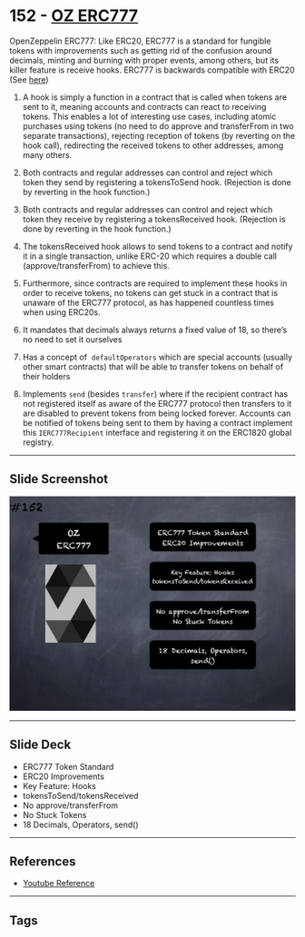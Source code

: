 # 152 - [OZ ERC777](OZ%20ERC777.md)
OpenZeppelin ERC777: Like ERC20, ERC777 is a standard for fungible tokens with improvements such as getting rid of the confusion around decimals, minting and burning with proper events, among others, but its killer feature is receive hooks. ERC777 is backwards compatible with ERC20 (See [here](https://eips.ethereum.org/EIPS/eip-777))

1.  A hook is simply a function in a contract that is called when tokens are sent to it, meaning accounts and contracts can react to receiving tokens. This enables a lot of interesting use cases, including atomic purchases using tokens (no need to do approve and transferFrom in two separate transactions), rejecting reception of tokens (by reverting on the hook call), redirecting the received tokens to other addresses, among many others. 
    
2.  Both contracts and regular addresses can control and reject which token they send by registering a tokensToSend hook. (Rejection is done by reverting in the hook function.)
    
3.  Both contracts and regular addresses can control and reject which token they receive by registering a tokensReceived hook. (Rejection is done by reverting in the hook function.)
    
4.  The tokensReceived hook allows to send tokens to a contract and notify it in a single transaction, unlike ERC-20 which requires a double call (approve/transferFrom) to achieve this.
    
5.  Furthermore, since contracts are required to implement these hooks in order to receive tokens, no tokens can get stuck in a contract that is unaware of the ERC777 protocol, as has happened countless times when using ERC20s. 
    
6.  It mandates that decimals always returns a fixed value of 18, so there’s no need to set it ourselves
    
7.  Has a concept of  `defaultOperators` which are special accounts (usually other smart contracts) that will be able to transfer tokens on behalf of their holders
    
8.  Implements `send` (besides `transfer`) where if the recipient contract has not registered itself as aware of the ERC777 protocol then transfers to it are disabled to prevent tokens from being locked forever. Accounts can be notified of tokens being sent to them by having a contract implement this `IERC777Recipient` interface and registering it on the ERC1820 global registry.

___
## Slide Screenshot
![152.png](../images/solidity201/152.png)
___
## Slide Deck
- ERC777 Token Standard
- ERC20 Improvements
- Key Feature: Hooks
- tokensToSend/tokensReceived
- No approve/transferFrom
- No Stuck Tokens
- 18 Decimals, Operators, send()
___
## References
- [Youtube Reference](https://youtu.be/C0zBhTgppLQ?t=1453)
___
## Tags